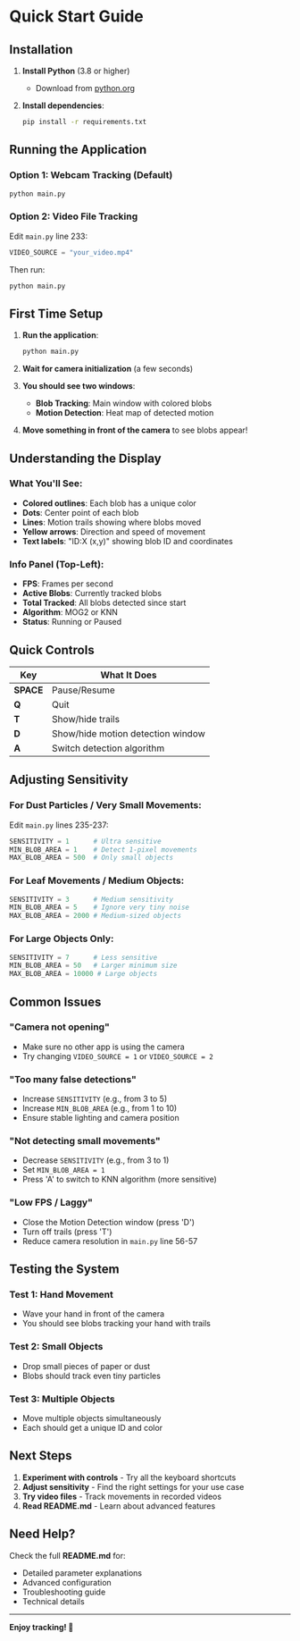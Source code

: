 # Quick Start Guide

## Installation

1. **Install Python** (3.8 or higher)
   - Download from [python.org](https://www.python.org/downloads/)

2. **Install dependencies**:
   ```bash
   pip install -r requirements.txt
   ```

## Running the Application

### Option 1: Webcam Tracking (Default)
```bash
python main.py
```

### Option 2: Video File Tracking
Edit `main.py` line 233:
```python
VIDEO_SOURCE = "your_video.mp4"
```
Then run:
```bash
python main.py
```

## First Time Setup

1. **Run the application**:
   ```bash
   python main.py
   ```

2. **Wait for camera initialization** (a few seconds)

3. **You should see two windows**:
   - **Blob Tracking**: Main window with colored blobs
   - **Motion Detection**: Heat map of detected motion

4. **Move something in front of the camera** to see blobs appear!

## Understanding the Display

### What You'll See:
- **Colored outlines**: Each blob has a unique color
- **Dots**: Center point of each blob
- **Lines**: Motion trails showing where blobs moved
- **Yellow arrows**: Direction and speed of movement
- **Text labels**: "ID:X (x,y)" showing blob ID and coordinates

### Info Panel (Top-Left):
- **FPS**: Frames per second
- **Active Blobs**: Currently tracked blobs
- **Total Tracked**: All blobs detected since start
- **Algorithm**: MOG2 or KNN
- **Status**: Running or Paused

## Quick Controls

| Key | What It Does |
|-----|--------------|
| **SPACE** | Pause/Resume |
| **Q** | Quit |
| **T** | Show/hide trails |
| **D** | Show/hide motion detection window |
| **A** | Switch detection algorithm |

## Adjusting Sensitivity

### For Dust Particles / Very Small Movements:
Edit `main.py` lines 235-237:
```python
SENSITIVITY = 1      # Ultra sensitive
MIN_BLOB_AREA = 1    # Detect 1-pixel movements
MAX_BLOB_AREA = 500  # Only small objects
```

### For Leaf Movements / Medium Objects:
```python
SENSITIVITY = 3      # Medium sensitivity
MIN_BLOB_AREA = 5    # Ignore very tiny noise
MAX_BLOB_AREA = 2000 # Medium-sized objects
```

### For Large Objects Only:
```python
SENSITIVITY = 7      # Less sensitive
MIN_BLOB_AREA = 50   # Larger minimum size
MAX_BLOB_AREA = 10000 # Large objects
```

## Common Issues

### "Camera not opening"
- Make sure no other app is using the camera
- Try changing `VIDEO_SOURCE = 1` or `VIDEO_SOURCE = 2`

### "Too many false detections"
- Increase `SENSITIVITY` (e.g., from 3 to 5)
- Increase `MIN_BLOB_AREA` (e.g., from 1 to 10)
- Ensure stable lighting and camera position

### "Not detecting small movements"
- Decrease `SENSITIVITY` (e.g., from 3 to 1)
- Set `MIN_BLOB_AREA = 1`
- Press 'A' to switch to KNN algorithm (more sensitive)

### "Low FPS / Laggy"
- Close the Motion Detection window (press 'D')
- Turn off trails (press 'T')
- Reduce camera resolution in `main.py` line 56-57

## Testing the System

### Test 1: Hand Movement
- Wave your hand in front of the camera
- You should see blobs tracking your hand with trails

### Test 2: Small Objects
- Drop small pieces of paper or dust
- Blobs should track even tiny particles

### Test 3: Multiple Objects
- Move multiple objects simultaneously
- Each should get a unique ID and color

## Next Steps

1. **Experiment with controls** - Try all the keyboard shortcuts
2. **Adjust sensitivity** - Find the right settings for your use case
3. **Try video files** - Track movements in recorded videos
4. **Read README.md** - Learn about advanced features

## Need Help?

Check the full **README.md** for:
- Detailed parameter explanations
- Advanced configuration
- Troubleshooting guide
- Technical details

---

**Enjoy tracking! 🎯**
